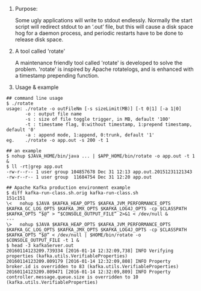 1) Purpose:

   Some ugly applications will write to stdout endlessly. Normally the start script will redirect stdout to an ‘.out’ file, but this will cause a disk space hog for a daemon process, and periodic restarts have to be done to release disk space.

2) A tool called 'rotate'

   A maintenance friendly tool called 'rotate' is developed to solve the problem. 'rotate' is inspired by Apache rotatelogs, and is enhanced with a timestamp prepending function.

3) Usage & example

````
## command line usage
$ ./rotate
usage: ./rotate -o outFileNm [-s sizeLimit(MB)] [-t 0|1] [-a 1|0]
       -o : output file name
       -s : size of file toggle trigger, in MB, default '100'
       -t : timestame flag, 0:without timestamp, 1:prepend timestamp, default '0'
       -a : append mode, 1:append, 0:trunk, default '1'
eg.    ./rotate -o app.out -s 200 -t 1

## an example
$ nohup $JAVA_HOME/bin/java ... | $APP_HOME/bin/rotate -o app.out -t 1 &
$ ll -rt|grep app.out
-rw-r--r-- 1 user group 104857678 Dec 31 12:13 app.out.20151231121343
-rw-r--r-- 1 user group  11684754 Dec 31 12:20 app.out

## Apache Kafka production environment example
$ diff kafka-run-class.sh.orig kafka-run-class.sh
151c151
\<   nohup $JAVA $KAFKA_HEAP_OPTS $KAFKA_JVM_PERFORMANCE_OPTS $KAFKA_GC_LOG_OPTS $KAFKA_JMX_OPTS $KAFKA_LOG4J_OPTS -cp $CLASSPATH $KAFKA_OPTS “$@” > “$CONSOLE_OUTPUT_FILE” 2>&1 < /dev/null &
---
\>   nohup $JAVA $KAFKA_HEAP_OPTS $KAFKA_JVM_PERFORMANCE_OPTS $KAFKA_GC_LOG_OPTS $KAFKA_JMX_OPTS $KAFKA_LOG4J_OPTS -cp $CLASSPATH $KAFKA_OPTS “$@” < /dev/null | $HOME/bin/rotate -o $CONSOLE_OUTPUT_FILE -t 1 &
$ head -3 kafkaServer.out
20160114123209.739334 [2016-01-14 12:32:09,738] INFO Verifying properties (kafka.utils.VerifiableProperties)
20160114123209.809179 [2016-01-14 12:32:09,808] INFO Property broker.id is overridden to 83 (kafka.utils.VerifiableProperties)
20160114123209.809471 [2016-01-14 12:32:09,809] INFO Property controller.message.queue.size is overridden to 10 (kafka.utils.VerifiableProperties)

